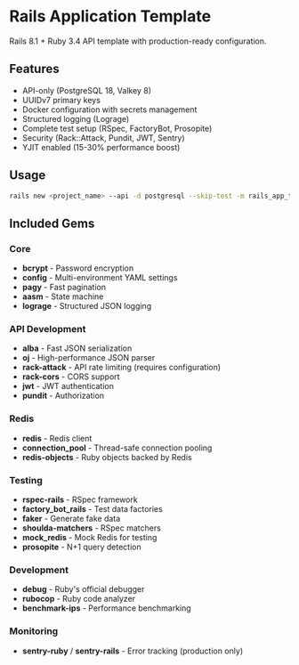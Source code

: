# Rails Application Template

Rails 8.1 + Ruby 3.4 API template with production-ready configuration.

## Features

- API-only (PostgreSQL 18, Valkey 8)
- UUIDv7 primary keys
- Docker configuration with secrets management
- Structured logging (Lograge)
- Complete test setup (RSpec, FactoryBot, Prosopite)
- Security (Rack::Attack, Pundit, JWT, Sentry)
- YJIT enabled (15-30% performance boost)

## Usage

```bash
rails new <project_name> --api -d postgresql --skip-test -m rails_app_template/template/api.rb
```

## Included Gems

### Core
- **bcrypt** - Password encryption
- **config** - Multi-environment YAML settings
- **pagy** - Fast pagination
- **aasm** - State machine
- **lograge** - Structured JSON logging

### API Development
- **alba** - Fast JSON serialization
- **oj** - High-performance JSON parser
- **rack-attack** - API rate limiting (requires configuration)
- **rack-cors** - CORS support
- **jwt** - JWT authentication
- **pundit** - Authorization

### Redis
- **redis** - Redis client
- **connection_pool** - Thread-safe connection pooling
- **redis-objects** - Ruby objects backed by Redis

### Testing
- **rspec-rails** - RSpec framework
- **factory_bot_rails** - Test data factories
- **faker** - Generate fake data
- **shoulda-matchers** - RSpec matchers
- **mock_redis** - Mock Redis for testing
- **prosopite** - N+1 query detection

### Development
- **debug** - Ruby's official debugger
- **rubocop** - Ruby code analyzer
- **benchmark-ips** - Performance benchmarking

### Monitoring
- **sentry-ruby** / **sentry-rails** - Error tracking (production only)
